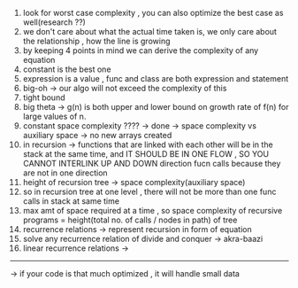 1. look for worst case complexity , you can also optimize the best case as well(research ??)
2. we don't care about what the actual time taken is, we only care about the relationship , how the line is growing
3. by keeping 4 points in mind we can derive the complexity of any equation
4. constant is the best one
5. expression is a value , func and class are both expression and statement
6. big-oh -> our algo will not exceed the complexity of this
7. tight bound
8. big theta -> g(n) is both upper and lower bound on growth rate of f(n) for large values of n.
9. constant space complexity ???? -> done -> space complexity vs auxiliary space -> no new arrays created
10. in recursion -> functions that are linked with each other will be in the stack at the same time, and IT SHOULD BE IN ONE FLOW , SO YOU CANNOT INTERLINK UP AND DOWN direction fucn calls because they are not in one direction
11. height of recursion tree -> space complexity(auxiliary space)
12. so in recursion tree at one level , there will not be more than one func calls in stack at same time
13. max amt of space required at a time , so space complexity of recursive programs = height(total no. of calls / nodes in path) of tree
14. recurrence relations -> represent recursion in form of equation
15. solve any recurrence relation of divide and conquer -> akra-baazi
16. linear recurrence relations -> 

*******************************************************************************************************************

-> if your code is that much optimized , it will handle small data 
